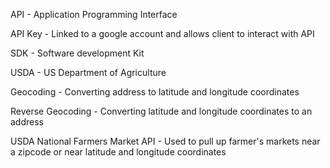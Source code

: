 API - Application Programming Interface

API Key - Linked to a google account and allows client to interact with API

SDK - Software development Kit

USDA - US Department of Agriculture

Geocoding - Converting address to latitude and longitude coordinates

Reverse Geocoding - Converting latitude and longitude coordinates to an address

USDA National Farmers Market API - Used to pull up farmer's markets near a zipcode or near latitude and longitude coordinates
